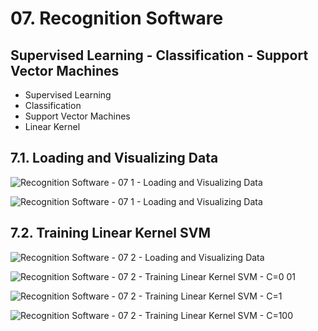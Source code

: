 # 07. Recognition Software
## Supervised Learning - Classification - Support Vector Machines

- Supervised Learning
- Classification
- Support Vector Machines
- Linear Kernel

## 7.1. Loading and Visualizing Data

![Recognition Software - 07 1 - Loading and Visualizing Data](https://user-images.githubusercontent.com/84108349/155220698-ae4184c0-bf0c-402b-9d56-af652ebfe391.png)

![Recognition Software - 07 1 - Loading and Visualizing Data](https://user-images.githubusercontent.com/84108349/155220813-b3445937-e8b0-4ecd-83e1-f4c47eff87e8.png)

## 7.2. Training Linear Kernel SVM

![Recognition Software - 07 2 - Loading and Visualizing Data](https://user-images.githubusercontent.com/84108349/155220731-89656cbf-eb22-4bbd-92a2-9203c1f21116.png)

![Recognition Software - 07 2 - Training Linear Kernel SVM - C=0 01](https://user-images.githubusercontent.com/84108349/155220838-9084e5f0-9527-4676-81bd-5a3c6c544cbd.png)

![Recognition Software - 07 2 - Training Linear Kernel SVM - C=1](https://user-images.githubusercontent.com/84108349/155220853-752b9279-58a7-4464-98d7-57af6651f63d.png)

![Recognition Software - 07 2 - Training Linear Kernel SVM - C=100](https://user-images.githubusercontent.com/84108349/155220867-1f013d6d-f7d3-4886-bc14-6d0f0dba45af.png)
